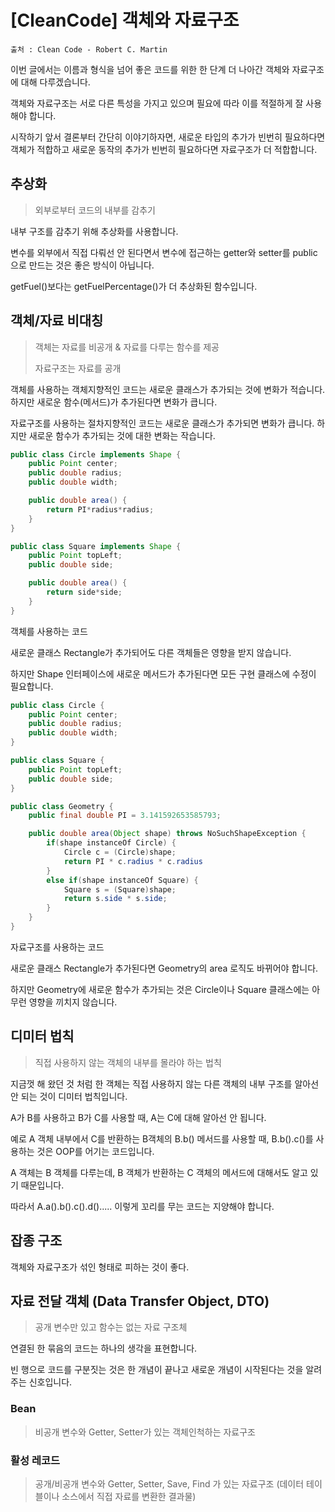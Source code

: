 # [CleanCode] 객체와 자료구조

```
출처 : Clean Code - Robert C. Martin
```

이번 글에서는 이름과 형식을 넘어 좋은 코드를 위한 한 단계 더 나아간 객체와 자료구조에 대해 다루겠습니다.

객체와 자료구조는 서로 다른 특성을 가지고 있으며 필요에 따라 이를 적절하게 잘 사용해야 합니다.

시작하기 앞서 결론부터 간단히 이야기하자면, 새로운 타입의 추가가 빈번히 필요하다면 객체가 적합하고 새로운 동작의 추가가 빈번히 필요하다면 자료구조가 더 적합합니다.



## 추상화

> 외부로부터 코드의 내부를 감추기

내부 구조를 감추기 위해 추상화를 사용합니다.

변수를 외부에서 직접 다뤄선 안 된다면서 변수에 접근하는 getter와 setter를 public으로 만드는 것은 좋은 방식이 아닙니다.

getFuel()보다는 getFuelPercentage()가 더 추상화된 함수입니다.



## 객체/자료 비대칭

> 객체는 자료를 비공개 & 자료를 다루는 함수를 제공
>
> 자료구조는 자료를 공개

객체를 사용하는 객체지향적인 코드는 새로운 클래스가 추가되는 것에 변화가 적습니다. 하지만 새로운 함수(메서드)가 추가된다면 변화가 큽니다.

자료구조를 사용하는 절차지향적인 코드는 새로운 클래스가 추가되면 변화가 큽니다. 하지만 새로운 함수가 추가되는 것에 대한 변화는 작습니다.



```java
public class Circle implements Shape {
	public Point center;
	public double radius;
	public double width;

	public double area() {
		return PI*radius*radius;
	}
}

public class Square implements Shape {
	public Point topLeft;
	public double side;

	public double area() {
		return side*side;
	}
}
```
객체를 사용하는 코드

새로운 클래스 Rectangle가 추가되어도 다른 객체들은 영향을 받지 않습니다.

하지만 Shape 인터페이스에 새로운 메서드가 추가된다면 모든 구현 클래스에 수정이 필요합니다.

```java
public class Circle {
	public Point center;
	public double radius;
	public double width;
}

public class Square {
	public Point topLeft;
	public double side;
}

public class Geometry {
	public final double PI = 3.141592653585793;

    public double area(Object shape) throws NoSuchShapeException {
		if(shape instanceOf Circle) {
			Circle c = (Circle)shape;
			return PI * c.radius * c.radius
		}
        else if(shape instanceOf Square) {
			Square s = (Square)shape;
			return s.side * s.side;
		}
	}
}
```
자료구조를 사용하는 코드

새로운 클래스 Rectangle가 추가된다면 Geometry의 area 로직도 바뀌어야 합니다.

하지만 Geometry에 새로운 함수가 추가되는 것은 Circle이나 Square 클래스에는 아무런 영향을 끼치지 않습니다.



## 디미터 법칙

> 직접 사용하지 않는 객체의 내부를 몰라야 하는 법칙

지금껏 해 왔던 것 처럼 한 객체는 직접 사용하지 않는 다른 객체의 내부 구조를 알아선 안 되는 것이 디미터 법칙입니다.

A가 B를 사용하고 B가 C를 사용할 때, A는 C에 대해 알아선 안 됩니다.

예로 A 객체 내부에서 C를 반환하는 B객체의 B.b() 메서드를 사용할 때, B.b().c()를 사용하는 것은 OOP를 어기는 코드입니다.

A 객체는 B 객체를 다루는데, B 객체가 반환하는 C 객체의 메서드에 대해서도 알고 있기 때문입니다.

따라서 A.a().b().c().d()..... 이렇게 꼬리를 무는 코드는 지양해야 합니다.



## 잡종 구조

객체와 자료구조가 섞인 형태로 피하는 것이 좋다.



## 자료 전달 객체 (Data Transfer Object, DTO)

> 공개 변수만 있고 함수는 없는 자료 구조체

연결된 한 묶음의 코드는 하나의 생각을 표현합니다.

빈 행으로 코드를 구분짓는 것은 한 개념이 끝나고 새로운 개념이 시작된다는 것을 알려주는 신호입니다.



### Bean

> 비공개 변수와 Getter, Setter가 있는 객체인척하는 자료구조



### 활성 레코드

> 공개/비공개 변수와 Getter, Setter, Save, Find 가 있는 자료구조 (데이터 테이블이나 소스에서 직접 자료를 변환한 결과물)